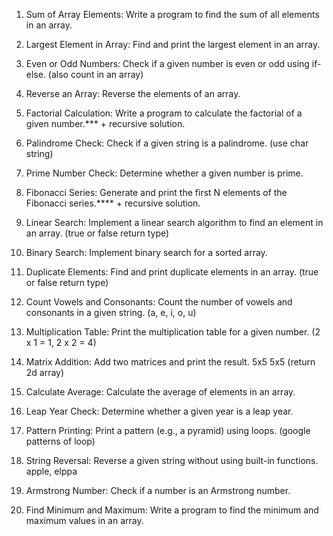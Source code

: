 1. Sum of Array Elements: Write a program to find the sum of all elements in an array.

2. Largest Element in Array: Find and print the largest element in an array.

3. Even or Odd Numbers: Check if a given number is even or odd using if-else. (also count in an array)

4. Reverse an Array: Reverse the elements of an array.

5. Factorial Calculation: Write a program to calculate the factorial of a given number.*** + recursive solution.

6. Palindrome Check: Check if a given string is a palindrome. (use char string)

7. Prime Number Check: Determine whether a given number is prime.

8. Fibonacci Series: Generate and print the first N elements of the Fibonacci series.**** + recursive solution.

9. Linear Search: Implement a linear search algorithm to find an element in an array. (true or false return type)

10. Binary Search: Implement binary search for a sorted array. 

11. Duplicate Elements: Find and print duplicate elements in an array. (true or false return type)

12. Count Vowels and Consonants: Count the number of vowels and consonants in a given string. (a, e, i, o, u)

13. Multiplication Table: Print the multiplication table for a given number. (2 x 1 = 1, 2 x 2 = 4)

14. Matrix Addition: Add two matrices and print the result. 5x5 5x5 (return 2d array)

15. Calculate Average: Calculate the average of elements in an array.

16. Leap Year Check: Determine whether a given year is a leap year.

17. Pattern Printing: Print a pattern (e.g., a pyramid) using loops. (google patterns of loop)

18. String Reversal: Reverse a given string without using built-in functions. apple, elppa

19. Armstrong Number: Check if a number is an Armstrong number.

20. Find Minimum and Maximum: Write a program to find the minimum and maximum values in an array.
